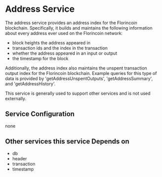 # Address Service

The address service provides an address index for the Florincoin blockchain. Specifically, it builds and maintains the following information about every address ever used on the Florincoin network:

- block heights the address appeared in
- transaction ids and the index in the transaction
- whether the address appeared in an input or output
- the timestamp for the block

Additionally, the address index also maintains the unspent transaction output index for the Florincoin blockchain. Example queries for this type of data is provided by 'getAddressUnspentOutputs', 'getAddressSummary', and 'getAddressHistory'.

This service is generally used to support other services and is not used externally.

## Service Configuration

none

## Other services this service Depends on

- db
- header
- transaction
- timestamp
